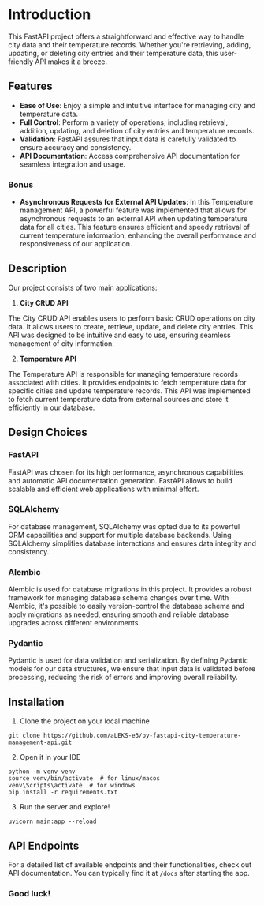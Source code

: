 # Introduction

This FastAPI project offers a straightforward and effective way to handle city data and their temperature records. Whether you're retrieving, adding, updating, or deleting city entries and their temperature data, this user-friendly API makes it a breeze.

## Features
- **Ease of Use**: Enjoy a simple and intuitive interface for managing city and temperature data.
- **Full Control**: Perform a variety of operations, including retrieval, addition, updating, and deletion of city entries and temperature records.
- **Validation**: FastAPI assures that input data is carefully validated to ensure accuracy and consistency.
- **API Documentation**: Access comprehensive API documentation for seamless integration and usage.

### Bonus
- **Asynchronous Requests for External API Updates**: In this Temperature management API, a powerful feature was implemented that allows for asynchronous requests to an external API when updating temperature data for all cities. This feature ensures efficient and speedy retrieval of current temperature information, enhancing the overall performance and responsiveness of our application.


## Description
Our project consists of two main applications:

1. __City CRUD API__

The City CRUD API enables users to perform basic CRUD operations on city data. It allows users to create, retrieve, update, and delete city entries. This API was designed to be intuitive and easy to use, ensuring seamless management of city information.

2. __Temperature API__

The Temperature API is responsible for managing temperature records associated with cities. It provides endpoints to fetch temperature data for specific cities and update temperature records. This API was implemented to fetch current temperature data from external sources and store it efficiently in our database.

## Design Choices

### FastAPI

FastAPI was chosen for its high performance, asynchronous capabilities, and automatic API documentation generation. FastAPI allows to build scalable and efficient web applications with minimal effort.

### SQLAlchemy

For database management, SQLAlchemy was opted due to its powerful ORM capabilities and support for multiple database backends. Using SQLAlchemy simplifies database interactions and ensures data integrity and consistency.

### Alembic

Alembic is used for database migrations in this project. It provides a robust framework for managing database schema changes over time. With Alembic, it's possible to easily version-control the database schema and apply migrations as needed, ensuring smooth and reliable database upgrades across different environments.

### Pydantic

Pydantic is used for data validation and serialization. By defining Pydantic models for our data structures, we ensure that input data is validated before processing, reducing the risk of errors and improving overall reliability.

## Installation

1. Clone the project on your local machine
```shell
git clone https://github.com/aLEKS-e3/py-fastapi-city-temperature-management-api.git
```
2. Open it in your IDE
```shell
python -m venv venv
source venv/bin/activate  # for linux/macos
venv\Scripts\activate  # for windows
pip install -r requirements.txt
```
3. Run the server and explore!
```shell
uvicorn main:app --reload
```

## API Endpoints
For a detailed list of available endpoints and their functionalities, check out API documentation. You can typically find it at ```/docs``` after starting the app.

### Good luck!

